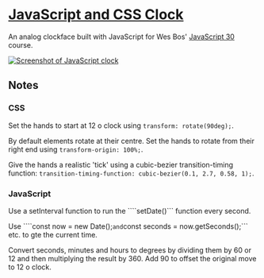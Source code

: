 # [JavaScript and CSS Clock](https://gk-hynes.github.io/js-and-css-clock/)

An analog clockface built with JavaScript for Wes Bos' [JavaScript 30](https://javascript30.com/) course.

[![Screenshot of JavaScript clock](https://screenshots.firefoxusercontent.com/images/60e26703-4af6-4f40-9716-5c10b11e4712.png)](https://gk-hynes.github.io/js-and-css-clock/)

## Notes

### CSS

Set the hands to start at 12 o clock using ```transform: rotate(90deg);```.

By default elements rotate at their centre. Set the hands to rotate from their right end using ```transform-origin: 100%;```. 

Give the hands a realistic 'tick' using a cubic-bezier transition-timing function: ```transition-timing-function: cubic-bezier(0.1, 2.7, 0.58, 1);```.

### JavaScript

Use a setInterval function to run the ````setDate()``` function every second. 

Use ````const now = new Date();``` and ```const seconds = now.getSeconds();``` etc. to gte the current time. 

Convert seconds, minutes and hours to degrees by dividing them by 60 or 12 and then multiplying the result by 360. Add 90 to offset the original move to 12 o clock. 

